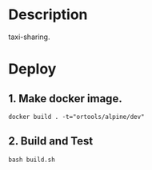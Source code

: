 # Description
taxi-sharing.

# Deploy

## 1. Make docker image.

```shell=
docker build . -t="ortools/alpine/dev"
```


## 2. Build and Test
```shell=
bash build.sh
```